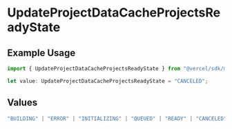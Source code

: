 # UpdateProjectDataCacheProjectsReadyState

## Example Usage

```typescript
import { UpdateProjectDataCacheProjectsReadyState } from "@vercel/sdk/models/operations/updateprojectdatacache.js";

let value: UpdateProjectDataCacheProjectsReadyState = "CANCELED";
```

## Values

```typescript
"BUILDING" | "ERROR" | "INITIALIZING" | "QUEUED" | "READY" | "CANCELED"
```